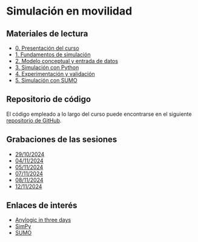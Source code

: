 # Simulación en movilidad

## Materiales de lectura

* [0. Presentación del curso](https://docs.google.com/presentation/d/1zuWzEr0FWyQWSexUO__41ghEhgferHOwKTAJI_2xH2c/edit?usp=sharing)
* [1. Fundamentos de simulación](https://docs.google.com/presentation/d/1vh8tUACR4RnxDDgQafLAd_z6GGmpfSY-Uhdb_yP98dU/edit?usp=sharing)
* [2. Modelo conceptual y entrada de datos](https://docs.google.com/presentation/d/1JlZ3oSp-K_B4k7QDFeSHUMJkfA08neFIlXQGwj7rQgY/edit?usp=sharing)
* [3. Simulación con Python](https://docs.google.com/presentation/d/1HdEK78BbvraDY2AN6-PL9gtT-QXe5x1vRgq5WCusFPM/edit?usp=sharing)
* [4. Experimentación y validación](https://docs.google.com/presentation/d/15t3oyByPUqRuEPt8KT4vjt8tJW9NB8yS9OwUcfpVKAQ/edit?usp=sharing)
* [5. Simulación con SUMO](https://docs.google.com/presentation/d/18pKYVqultzMk3-EFU40r3KkVyJdeMOl9ZlI7nyKmFN4/edit?usp=sharing)

## Repositorio de código

El código empleado a lo largo del curso puede encontrarse en el siguiente [repositorio de GitHub](https://github.com/kaizten/simulation-course).

## Grabaciones de las sesiones

* [29/10/2024](https://drive.google.com/file/d/1JFEJeV0xRoyrG1S3eA8zdZ9o40J0iQ5i/view?usp=drive_link)
* [04/11/2024]()
* [05/11/2024]()
* [07/11/2024]()
* [08/11/2024]()
* [12/11/2024]()

## Enlaces de interés

* [Anylogic in three days](https://www.anylogic.com/upload/al-in-3-days/anylogic-in-3-days.pdf)
* [SimPy](https://simpy.readthedocs.io/en/latest/)
* [SUMO](https://eclipse.dev/sumo/)